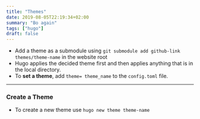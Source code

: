 ```yaml
---
title: "Themes"
date: 2019-08-05T22:19:34+02:00
summary: "Bo again"
tags: ["hugo"]
draft: false
---
```


-   Add a theme as a submodule using `git submodule add github-link themes/theme-name` in the website root
-   Hugo applies the decided theme first and then applies anything that is in the local directory.
-   To **set a theme**, add `theme= theme_name` to the `config.toml` file.

* * *

### Create a Theme

-   To create a new theme use `hugo new theme theme-name`
